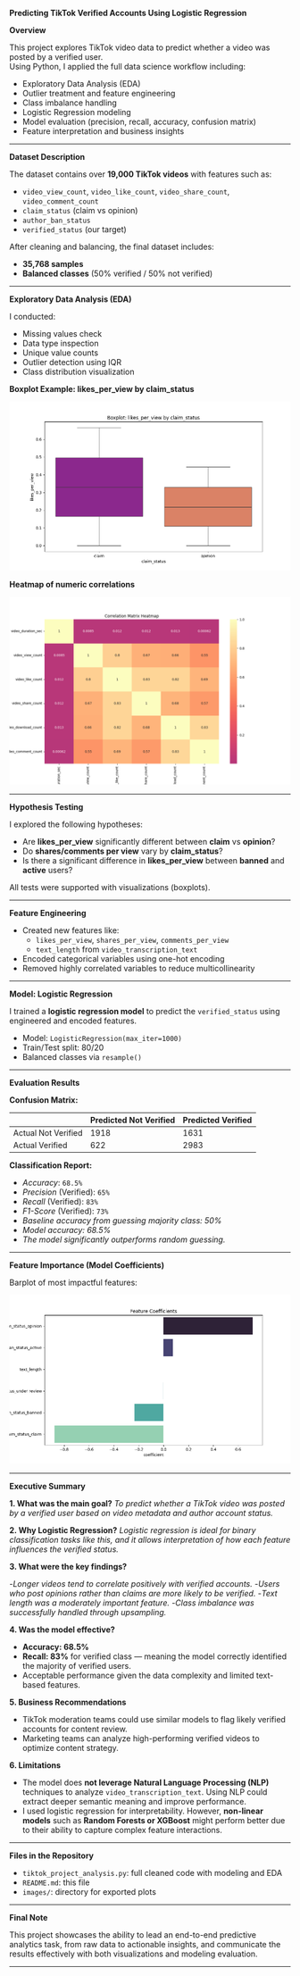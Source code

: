 **Predicting TikTok Verified Accounts Using Logistic Regression**

**Overview**


This project explores TikTok video data to predict whether a video was posted by a verified user.  
Using Python, I applied the full data science workflow including:
- Exploratory Data Analysis (EDA)
- Outlier treatment and feature engineering
- Class imbalance handling
- Logistic Regression modeling
- Model evaluation (precision, recall, accuracy, confusion matrix)
- Feature interpretation and business insights


---

**Dataset Description**

The dataset contains over **19,000 TikTok videos** with features such as:

- `video_view_count`, `video_like_count`, `video_share_count`, `video_comment_count`
- `claim_status` (claim vs opinion)
- `author_ban_status`
- `verified_status` (our target)

After cleaning and balancing, the final dataset includes:

- **35,768 samples**
- **Balanced classes** (50% verified / 50% not verified)

---

**Exploratory Data Analysis (EDA)**

I conducted:

- Missing values check
- Data type inspection
- Unique value counts
- Outlier detection using IQR
- Class distribution visualization

**Boxplot Example: likes_per_view by claim_status**

 
![likes_per_view vs claim_status](images/Boxplot_likes_per_view_by_claim_status.png)


**Heatmap of numeric correlations**


![Correlation_Matrix_Heatmap](images/Correlation_Matrix_Heatmap.png)

---

 **Hypothesis Testing**

 I explored the following hypotheses:

- Are **likes_per_view** significantly different between **claim** vs **opinion**?
- Do **shares/comments per view** vary by **claim_status**?
- Is there a significant difference in **likes_per_view** between **banned** and **active** users?

All tests were supported with visualizations (boxplots).

---

**Feature Engineering**

- Created new features like:
  - `likes_per_view`, `shares_per_view`, `comments_per_view`
  - `text_length` from `video_transcription_text`
- Encoded categorical variables using one-hot encoding
- Removed highly correlated variables to reduce multicollinearity

---

**Model: Logistic Regression**

I trained a **logistic regression model** to predict the `verified_status` using engineered and encoded features.

- Model: `LogisticRegression(max_iter=1000)`
- Train/Test split: 80/20
- Balanced classes via `resample()`

---

**Evaluation Results**

**Confusion Matrix:**

|                | Predicted Not Verified | Predicted Verified |
|----------------|------------------------|--------------------|
| Actual Not Verified | 1918                   | 1631               |
| Actual Verified     | 622                    | 2983               |

**Classification Report:**

-  *Accuracy*: `68.5%`
-  *Precision* (Verified): `65%`
-  *Recall* (Verified): `83%`
-  *F1-Score* (Verified): `73%`
-  *Baseline accuracy from guessing majority class: 50%*
-  *Model accuracy: 68.5%* 
-  *The model significantly outperforms random guessing.*

---

**Feature Importance (Model Coefficients)**

Barplot of most impactful features:

![Feature_Coefficients](images/Feature_Coefficients.png )

---

**Executive Summary**

**1. What was the main goal?**
*To predict whether a TikTok video was posted by a verified user based on video metadata and author account status.*

**2. Why Logistic Regression?**
*Logistic regression is ideal for binary classification tasks like this, and it allows interpretation of how each feature influences the verified status.*

**3. What were the key findings?**

-*Longer videos tend to correlate positively with verified accounts.*
-*Users who post opinions rather than claims are more likely to be verified.*
-*Text length was a moderately important feature.*
-*Class imbalance was successfully handled through upsampling.*

**4. Was the model effective?**

- **Accuracy: 68.5%**
- **Recall: 83%** for verified class — meaning the model correctly identified the majority of verified users.
- Acceptable performance given the data complexity and limited text-based features.

**5. Business Recommendations**

- TikTok moderation teams could use similar models to flag likely verified accounts for content review.
- Marketing teams can analyze high-performing verified videos to optimize content strategy.

**6. Limitations**

- The model does **not leverage Natural Language Processing (NLP)** techniques to analyze `video_transcription_text`. Using NLP could extract deeper semantic meaning and improve performance.
- I used logistic regression for interpretability. However, **non-linear models** such as **Random Forests or XGBoost** might perform better due to their ability to capture complex feature interactions.


---

**Files in the Repository**

- `tiktok_project_analysis.py`: full cleaned code with modeling and EDA
- `README.md`: this file
- `images/`: directory for exported plots

---

**Final Note**

This project showcases the ability to lead an end-to-end predictive analytics task, from raw data to actionable insights, and communicate the results effectively with both visualizations and modeling evaluation.

---

